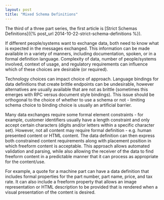 ```yaml
---
layout: post
title: "Mixed Schema Definitions"
---
```

The third of a three part series, the first article is
[Strict Schemas Definitions]({% post_url 2014-10-22-strict-schema-definitions %}).

If different people/systems want to exchange data, both need to know what is expected in the messages exchanged. This information can be made available in a variety of manners, including documentation, spoken, or in a formal definition language. Complexity of data, number of people/systems involved, context of usage, and regulatory requirements can influence which of these choices are desirable (or required).

Technology choices can impact choice of approach. Language bindings for data definitions that create brittle endpoints can be undesirable, however alternatives are usually available that are not as brittle (sometimes this emerges with RPC versus document style bindings). This issue should be orthogonal to the choice of whether to use a schema or not - limiting schema choice to binding choice is usually an artificial barrier.

Many data exchanges require some formal element constraints - for example, customer identifiers usually have a length constraint and only accept certain characters (digits and/or letters within a specific character set). However, not all content may require formal definition - e.g. human presented content or HTML content. The data definition can then express both constrained content requirements along with placement position in which freeform content is acceptable. This approach allows automated validation and parsing, while also allowing the receiver of the data to find freeform content in a predictable manner that it can process as appropriate for the content/use.

For example, a quote for a machine part can have a data definition that includes formal properties for the part number, part name, price, and tax rate. It can also include a freeform property that allows an image representation or HTML description to be provided that is rendered when a visual presentation of the content is desired.
